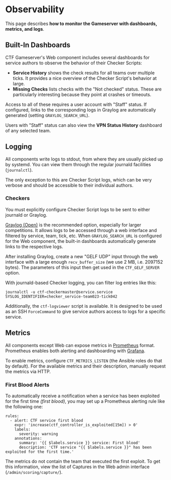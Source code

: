 Observability
=============

This page describes **how to monitor the Gameserver with dashboards, metrics, and logs**.

Built-In Dashboards
-------------------
CTF Gameserver's Web component includes several dashboards for service authors to observe the behavior of
their Checker Scripts:

* **Service History** shows the check results for all teams over multiple ticks. It provides a nice overview
  of the Checker Script's behavior at large.
* **Missing Checks** lists checks with the "Not checked" status. These are particularly interesting because
  they point at crashes or timeouts.

Access to all of these requires a user account with "Staff" status. If configured, links to the corresponding
logs in Graylog are automatically generated (setting `GRAYLOG_SEARCH_URL`).

Users with "Staff" status can also view the **VPN Status History** dashboard of any selected team.

Logging
-------
All components write logs to stdout, from where they are usually picked up by systemd. You can view them
through the regular journald facilities (`journalctl`).

The only exception to this are Checker Script logs, which can be very verbose and should be accessible to
their individual authors.

### Checkers
You must explicitly configure Checker Script logs to be sent to either journald or Graylog.

[Graylog (Open)](https://graylog.org/products/source-available/) is the recommended option, especially for
larger competitions. It allows logs to be accessed through a web interface and filtered by service, team,
tick, etc. When `GRAYLOG_SEARCH_URL` is configured for the Web component, the built-in dashboards
automatically generate links to the respective logs.

After installing Graylog, create a new "GELF UDP" input through the web interface with a large enough
`recv_buffer_size` (we use 2 MB, i.e. 2097152 bytes). The parameters of this input then get used in the
`CTF_GELF_SERVER` option.

With journald-based Checker logging, you can filter log entries like this:

    journalctl -u ctf-checkermaster@service.service SYSLOG_IDENTIFIER=checker_service-team023-tick042

Additionally, the `ctf-logviewer` script is available. It is designed to be used as an SSH `ForceCommand` to
give service authors access to logs for a specific service.

Metrics
-------
All components except Web can expose metrics in [Prometheus](https://prometheus.io/) format. Prometheus
enables both alerting and dashboarding with [Grafana](https://grafana.com/grafana/).

To enable metrics, configure `CTF_METRICS_LISTEN` (the Ansible roles do that by default). For the available
metrics and their description, manually request the metrics via HTTP.

### First Blood Alerts
To automatically receive a notification when a service has been exploited for the first time *(first blood)*, you may set up a Prometheus alerting rule like the following one:

```
rules:
  - alert: CTF service first blood
    expr: 'increase(ctf_controller_is_exploited[15m]) > 0'
    labels:
      severity: warning
    annotations:
      summary: '{{ $labels.service }} service: First blood'
      description: 'CTF service "{{ $labels.service }}" has been exploited for the first time.'
```

The metrics do not contain the team that executed the first exploit. To get this information, view the list of Captures in the Web admin interface (`/admin/scoring/capture/`).
